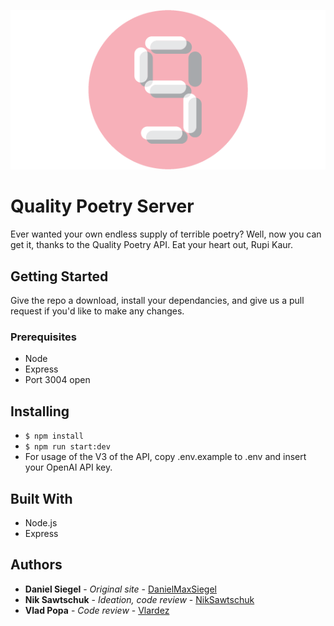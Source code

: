 ![5 to 9](/img/5to9_small.png?raw=true "5 to 9")

# Quality Poetry Server

Ever wanted your own endless supply of terrible poetry? Well, now you can get it, thanks to the Quality Poetry API. Eat your heart out, Rupi Kaur.

## Getting Started

Give the repo a download, install your dependancies, and give us a pull request if you'd like to make any changes.

### Prerequisites

- Node
- Express
- Port 3004 open

## Installing

- `$ npm install`
- `$ npm run start:dev`
- For usage of the V3 of the API, copy .env.example to .env and insert your OpenAI API key.

## Built With

- Node.js
- Express

## Authors

- **Daniel Siegel** - _Original site_ - [DanielMaxSiegel](https://github.com/danielmaxsiegel)
- **Nik Sawtschuk** - _Ideation, code review_ - [NikSawtschuk](https://github.com/niksawtschuk)
- **Vlad Popa** - _Code review_ - [Vlardez](https://github.com/vlardez)
